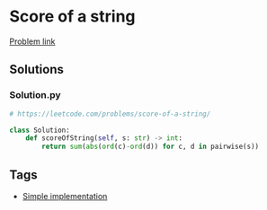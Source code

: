 # Score of a string

[Problem link](https://leetcode.com/problems/score-of-a-string/)

## Solutions


### Solution.py
```py
# https://leetcode.com/problems/score-of-a-string/

class Solution:
    def scoreOfString(self, s: str) -> int:
        return sum(abs(ord(c)-ord(d)) for c, d in pairwise(s))
```
## Tags

* [Simple implementation](/README.md#Simple_implementation)

